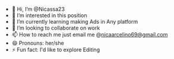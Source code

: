 - 👋 Hi, I’m @Nicassa23
- 👀 I’m interested in this position
- 🌱 I’m currently learning making Ads in Any platform
- 💞️ I’m looking to collaborate on work
- 📫 How to reach me just email me @nicaarcelino69@gmail.com
- 😄 Pronouns: her/she
- ⚡ Fun fact: I'd like to explore Editing

<!---
Nicassa23/Nicassa23 is a ✨ special ✨ repository because its `README.md` (this file) appears on your GitHub profile.
You can click the Preview link to take a look at your changes.
--->
